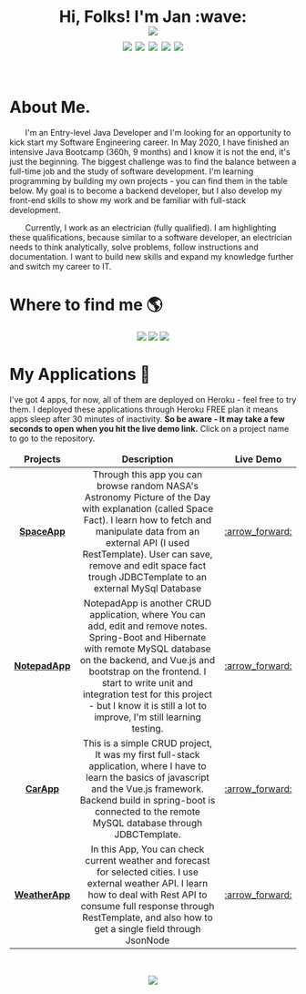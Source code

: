 <h1 align='center'>
  Hi, Folks! I'm Jan :wave:<br>
<img src="https://hits.seeyoufarm.com/api/count/incr/badge.svg?url=https%3A%2F%2Fgithub.com%2FJaneckN&count_bg=%2379C83D&title_bg=%23555555&icon=github.svg&icon_color=%23E7E7E7&title=Visitors&edge_flat=false"><br>
<img src="https://img.shields.io/badge/Java-ED8B00?style=plastic&logo=java&logoColor=white">
<img src="https://img.shields.io/badge/MySQL-00758F?style=plastic&logo=mysql&logoColor=white">
<img src="https://img.shields.io/badge/Spring-SpringBoot-6DB33F?style=plastic&logo=spring&logoColor=white">
<img src="https://img.shields.io/badge/Vue.js-35495E?style=plastic&logo=vue.js&logoColor=4FC08D">
<img src="https://img.shields.io/badge/JavaScript-F7DF1E?style=plastic&logo=javascript&logoColor=black">
</h1>
<br>

# About Me.

&nbsp;&nbsp;&nbsp;&nbsp;&nbsp;&nbsp;&nbsp;I'm an Entry-level Java Developer and I'm looking for an opportunity to kick
start my Software Engineering career. In May 2020, I have finished an intensive Java Bootcamp (360h, 9 months) and I
know it is not the end, it's just the beginning. The biggest challenge was to find the balance between a full-time job
and the study of software development. I'm learning programming by building my own projects - you can find them in the
table below. My goal is to become a backend developer, but I also develop my front-end skills to show my work and be
familiar with full-stack development.

&nbsp;&nbsp;&nbsp;&nbsp;&nbsp;&nbsp;&nbsp;Currently, I work as an electrician (fully qualified). I am highlighting these
qualifications, because similar to a software developer, an electrician needs to think analytically, solve problems,
follow instructions and documentation. I want to build new skills and expand my knowledge further and switch my career
to IT.

# Where to find me :earth_americas:

<p align='center'>

<a href="https://www.linkedin.com/in/nowak-jan/">
<img src="https://img.shields.io/badge/LinkedIn-0077B5?style=for-the-badge&logo=linkedin&logoColor=white"/></a>

<a href="mailto:janeck@protonmail.com">
<img src="https://img.shields.io/badge/ProtonMail-8B89CC?style=for-the-badge&logo=protonmail&logoColor=white"/></a>

<a href="https://www.hackerrank.com/janeck">
<img src="https://img.shields.io/badge/HackerRank-2EC866?style=for-the-badge&logo=HackerRank&logoColor=white"/></a>


</p>

# My Applications :eyes:

I've got 4 apps, for now, all of them are deployed on Heroku - feel free to try them. I deployed these applications
through Heroku FREE plan it means apps sleep after 30 minutes of inactivity.
<b>So be aware - It may take a few seconds to open when you hit the live demo link.</b>
Click on a project name to go to the repository.
<p>
<table>
  <thead align="center">
    <tr>
      <td><b>Projects</b></td>
      <td><b>Description</b></td>
      <td><b>Live Demo</b></td>
    </tr>
  </thead>
  <tbody>
    <tr align="center">
      <td><a href="https://github.com/JaneckN/spaceapp/"><b>SpaceApp</b></a></td>
      <td>Through this app you can browse random NASA's Astronomy Picture of the Day with explanation (called Space Fact). 
    I learn how to fetch and manipulate data from an external API (I used RestTemplate). User can save, remove and edit 
    space fact trough JDBCTemplate to an external MySql Database</td>
      <td><a href="https://spaceapp-springboot-vue.herokuapp.com/">:arrow_forward:</a></td>
    </tr>
    <tr align="center">
      <td><a href="https://github.com/JaneckN/NotepadApp"><b>NotepadApp</b></a></td>
      <td> NotepadApp is another CRUD application, where You can add, edit and remove notes. Spring-Boot and Hibernate 
        with remote MySQL database on the backend, and Vue.js and bootstrap on the frontend. I start to write unit 
        and integration test for this project - but I know it is still a lot to improve, I'm still learning testing.</td>
      <td><a href="https://notepadapp-springboot-vuejs.herokuapp.com/">:arrow_forward:</a></td>
    </tr>
    <tr align="center">
      <td><a href="https://github.com/JaneckN/cars-api-springboot-vue"><b>CarApp</b></a></td>
      <td>This is a simple CRUD project, It was my first full-stack application, where I have to learn the basics of javascript and the Vue.js framework.
        Backend build in spring-boot is connected to the remote MySQL database through JDBCTemplate.  
    </td>
      <td><a href="https://cars-api-springboot-vue.herokuapp.com/">:arrow_forward:</a></td>    </tr>
    <tr align="center">
      <td><a href="https://github.com/JaneckN/weatherapp"><b>WeatherApp</b></a></td>
        <td>In this App, You can check current weather and forecast for selected cities. I use external weather API. 
    I learn how to deal with Rest API to consume full response through RestTemplate, and also how to get a single field through JsonNode</td>
      <td><a href="https://weatherapp-springboot-vue.herokuapp.com">:arrow_forward:</a></td>    </tr>
  </tbody>
</table>
<br>
<p align='center'>
<img src="https://badges.pufler.dev/visits/JaneckN/JaneckN">
</p>